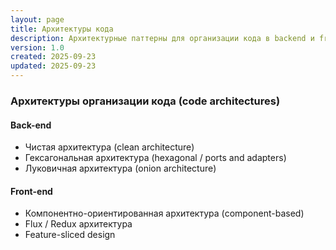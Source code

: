 ```yaml
---
layout: page
title: Архитектуры кода
description: Архитектурные паттерны для организации кода в backend и frontend приложениях
version: 1.0
created: 2025-09-23
updated: 2025-09-23
---
```


### Архитектуры организации кода (code architectures)

#### Back-end
- Чистая архитектура (clean architecture)
- Гексагональная архитектура (hexagonal / ports and adapters)
- Луковичная архитектура (onion architecture)

#### Front-end
- Компонентно-ориентированная архитектура (component-based)
- Flux / Redux архитектура
- Feature-sliced design